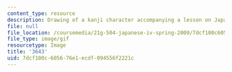 ```yaml
---
content_type: resource
description: Drawing of a kanji character accompanying a lesson on Japanese.
file: null
file_location: /coursemedia/21g-504-japanese-iv-spring-2009/7dcf100c605676e1ecdf094556f2221c_3643.gif
file_type: image/gif
resourcetype: Image
title: '3643'
uid: 7dcf100c-6056-76e1-ecdf-094556f2221c
---
```

